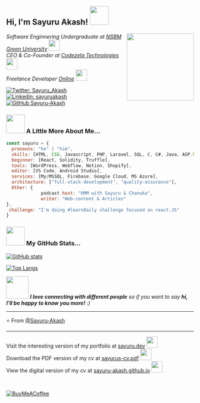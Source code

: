 <h2> Hi, I'm Sayuru Akash! <img src="https://media.giphy.com/media/mGcNjsfWAjY5AEZNw6/giphy.gif" width="50"></h2>
<img align='right' src="https://media1.tenor.com/images/b966ebe108e1ce2dfe13238ed6757ea4/tenor.gif?itemid=12229643" width="180">
<p><em>
     Software Enginnering Undergraduate at <a href="https://www.nsbm.ac.lk">NSBM Green University</a> <img src="https://media.giphy.com/media/fYSnHlufseco8Fh93Z/giphy.gif" width="30" height="30"></br>
     CEO & Co-Founder at <a href="https://codezela.com">Codezela Technologies</a> <img src="https://media.giphy.com/media/fDCH4QFi73SEQqapBp/giphy.gif" width="30" height="30"></br>
     Freelance Developer <a href="https://www.sayuru.me">Online</a> <img src="https://media.giphy.com/media/WUlplcMpOCEmTGBtBW/giphy.gif" width="30" height="30">
</em></p>

[![Twitter: Sayuru_Akash](https://img.shields.io/twitter/follow/sayuru_akash?style=social)](https://twitter.com/Sayuru_Akash)
[![Linkedin: sayuruakash](https://img.shields.io/badge/-sayuruakash-blue?style=flat-square&logo=Linkedin&logoColor=white&link=https://www.linkedin.com/in/sayuruakash/)](https://www.linkedin.com/in/sayuruakash/)
[![GitHub Sayuru-Akash](https://img.shields.io/github/followers/sayuru-akash?label=follow&style=social)](https://github.com/sayuru-akash)


### <img src="https://media.giphy.com/media/VgCDAzcKvsR6OM0uWg/giphy.gif" width="50"> A Little More About Me...  

```javascript
const sayuru = {
  pronouns: "he" | "him",
  skills: [HTML, CSS, Javascript, PHP, Laravel, SQL, C, C#, Java, ASP.NET, JSP, Kotlin, Flutter],
  beginner: [React, Solidity, Truffle],
  tools: [WordPress, Webflow, Notion, Shopify],
  editor: [VS Code, Android Studio],
  services: [My/MSSQL, Firebase, Google Cloud, MS Azure],
  architecture: ["full-stack-development", "quality-assurance"],
  Other: {
             podcast host: "HMM with Sayuru & Chanuka",
             writer: "Web-content & Articles"
},
 challenge: "I'm doing #learnDaily challenge focused on react.JS"
}
```

### <img src="https://media.giphy.com/media/VgCDAzcKvsR6OM0uWg/giphy.gif" width="50"> My GitHub Stats...  

[![GitHub stats](https://github-readme-stats.vercel.app/api?username=sayuru-akash&theme=radical&show_icons=true)](https://github.com/sayuru-akash/github-readme-stats)

[![Top Langs](https://github-readme-stats.vercel.app/api/top-langs/?username=sayuru-akash&layout=compact&theme=radical&show_icons=true)](https://github.com/sayuru-akash/github-readme-stats)

<img src="https://media.giphy.com/media/LnQjpWaON8nhr21vNW/giphy.gif" width="60"> <em><b>I love connecting with different people</b> so if you want to say <b>hi, I'll be happy to know you more!</b> :)</em>

---

⭐️ From [@Sayuru-Akash](https://github.com/sayuru-akash)

---

<p>
     Visit the interesting version of my portfolio at <a href="https://sayuru.dev">sayuru.dev</a> <img src="https://media.giphy.com/media/fYSnHlufseco8Fh93Z/giphy.gif" width="30" height="30"></br>
     Download the PDF version of my cv at <a href="https://sayuru.dev/sayurus-resume-brief.pdf">sayurus-cv.pdf</a> <img src="https://media.giphy.com/media/fDCH4QFi73SEQqapBp/giphy.gif" width="30" height="30"></br>
     View the digital version of my cv at <a href="https://sayuru-akash.github.io">sayuru-akash.github.io</a> <img src="https://media.giphy.com/media/WUlplcMpOCEmTGBtBW/giphy.gif" width="30" height="30">
</p>
</br>

[![BuyMeACoffee](https://img.shields.io/badge/Buy%20Me%20a%20Coffee-ffdd00?style=for-the-badge&logo=buy-me-a-coffee&logoColor=black)](https://www.buymeacoffee.com/sayuru_akash)
